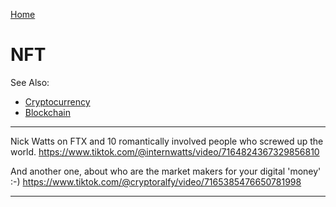 [Home](Readme.md)
# NFT

See Also:

- [Cryptocurrency](Cryptocurrency.md)
- [Blockchain](Blockchain.md)

---

Nick Watts on FTX and 10 romantically involved people who screwed up the world.
https://www.tiktok.com/@internwatts/video/7164824367329856810

And another one, about who are the market makers for your digital 'money' :-)
https://www.tiktok.com/@cryptoralfy/video/7165385476650781998

---
